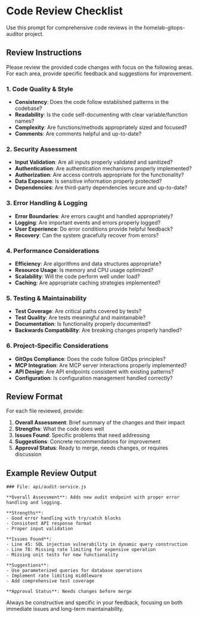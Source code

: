 # Code Review Checklist

Use this prompt for comprehensive code reviews in the homelab-gitops-auditor project.

## Review Instructions

Please review the provided code changes with focus on the following areas. For each area, provide specific feedback and suggestions for improvement.

### 1. Code Quality & Style
- **Consistency**: Does the code follow established patterns in the codebase?
- **Readability**: Is the code self-documenting with clear variable/function names?
- **Complexity**: Are functions/methods appropriately sized and focused?
- **Comments**: Are comments helpful and up-to-date?

### 2. Security Assessment
- **Input Validation**: Are all inputs properly validated and sanitized?
- **Authentication**: Are authentication mechanisms properly implemented?
- **Authorization**: Are access controls appropriate for the functionality?
- **Data Exposure**: Is sensitive information properly protected?
- **Dependencies**: Are third-party dependencies secure and up-to-date?

### 3. Error Handling & Logging
- **Error Boundaries**: Are errors caught and handled appropriately?
- **Logging**: Are important events and errors properly logged?
- **User Experience**: Do error conditions provide helpful feedback?
- **Recovery**: Can the system gracefully recover from errors?

### 4. Performance Considerations
- **Efficiency**: Are algorithms and data structures appropriate?
- **Resource Usage**: Is memory and CPU usage optimized?
- **Scalability**: Will the code perform well under load?
- **Caching**: Are appropriate caching strategies implemented?

### 5. Testing & Maintainability
- **Test Coverage**: Are critical paths covered by tests?
- **Test Quality**: Are tests meaningful and maintainable?
- **Documentation**: Is functionality properly documented?
- **Backwards Compatibility**: Are breaking changes properly handled?

### 6. Project-Specific Considerations
- **GitOps Compliance**: Does the code follow GitOps principles?
- **MCP Integration**: Are MCP server interactions properly implemented?
- **API Design**: Are API endpoints consistent with existing patterns?
- **Configuration**: Is configuration management handled correctly?

## Review Format

For each file reviewed, provide:

1. **Overall Assessment**: Brief summary of the changes and their impact
2. **Strengths**: What the code does well
3. **Issues Found**: Specific problems that need addressing
4. **Suggestions**: Concrete recommendations for improvement
5. **Approval Status**: Ready to merge, needs changes, or requires discussion

## Example Review Output

```
### File: api/audit-service.js

**Overall Assessment**: Adds new audit endpoint with proper error handling and logging.

**Strengths**:
- Good error handling with try/catch blocks
- Consistent API response format
- Proper input validation

**Issues Found**:
- Line 45: SQL injection vulnerability in dynamic query construction
- Line 78: Missing rate limiting for expensive operation
- Missing unit tests for new functionality

**Suggestions**:
- Use parameterized queries for database operations
- Implement rate limiting middleware
- Add comprehensive test coverage

**Approval Status**: Needs changes before merge
```

Always be constructive and specific in your feedback, focusing on both immediate issues and long-term maintainability.
